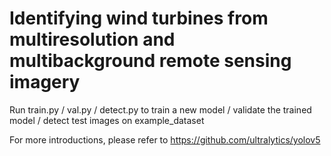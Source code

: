 # Identifying wind turbines from multiresolution and multibackground remote sensing imagery
Run train.py / val.py / detect.py to train a new model / validate the trained model / detect test images on example_dataset

For more introductions, please refer to 
https://github.com/ultralytics/yolov5
